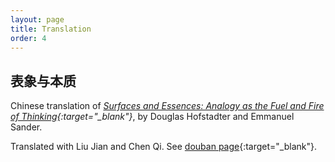 ```yaml
---
layout: page
title: Translation
order: 4
---
```


## 表象与本质

Chinese translation of *[Surfaces and Essences: Analogy as the Fuel and Fire of Thinking](https://www.amazon.com/Surfaces-Essences-Analogy-Fuel-Thinking-ebook/dp/B00BE65086){:target="_blank"}*, by Douglas Hofstadter and Emmanuel Sander.

Translated with Liu Jian and Chen Qi. See [douban page](https://book.douban.com/subject/30383926/){:target="_blank"}.
